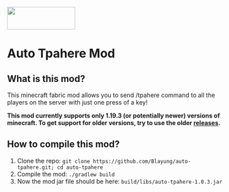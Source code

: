 <img src="https://i.imgur.com/Ol1Tcf8.png" width="159" height="53"></img>
# Auto Tpahere Mod

## What is this mod?
This minecraft fabric mod allows you to send /tpahere command to all the players on the server with just one press of a key!  
  
**This mod currently supports only 1.19.3 (or potentially newer) versions of minecraft. To get support for older versions, try to use the older [releases](https://github.com/Blayung/auto-tpahere/releases).**

## How to compile this mod?
1. Clone the repo: `git clone https://github.com/Blayung/auto-tpahere.git; cd auto-tpahere`
2. Compile the mod: `./gradlew build`
3. Now the mod jar file should be here: `build/libs/auto-tpahere-1.0.3.jar`

